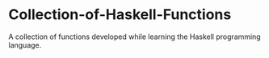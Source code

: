 # Collection-of-Haskell-Functions
A collection of functions developed while learning the Haskell programming language.


